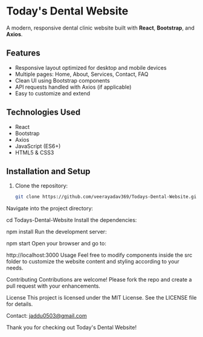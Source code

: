 # Today's Dental Website

A modern, responsive dental clinic website built with **React**, **Bootstrap**, and **Axios**.

## Features

- Responsive layout optimized for desktop and mobile devices
- Multiple pages: Home, About, Services, Contact, FAQ
- Clean UI using Bootstrap components
- API requests handled with Axios (if applicable)
- Easy to customize and extend

## Technologies Used

- React
- Bootstrap
- Axios
- JavaScript (ES6+)
- HTML5 & CSS3

## Installation and Setup

1. Clone the repository:

   ```bash
   git clone https://github.com/veerayadav369/Todays-Dental-Website.git
Navigate into the project directory:


cd Todays-Dental-Website
Install the dependencies:


npm install
Run the development server:


npm start
Open your browser and go to:


http://localhost:3000
Usage
Feel free to modify components inside the src folder to customize the website content and styling according to your needs.

Contributing
Contributions are welcome! Please fork the repo and create a pull request with your enhancements.

License
This project is licensed under the MIT License. See the LICENSE file for details.

Contact: jaddu0503@gmail.com

Thank you for checking out Today's Dental Website!
